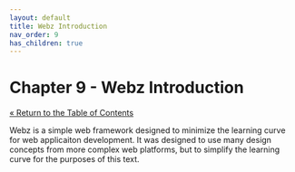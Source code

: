 ```yaml
---
layout: default
title: Webz Introduction
nav_order: 9
has_children: true
---
```


# Chapter 9 - Webz Introduction

[&laquo; Return to the Table of Contents](../../index.md)

Webz is a simple web framework designed to minimize the learning curve for web applicaiton development.  It was designed to use many design concepts from more complex web platforms, but to simplify the learning curve for the purposes of this text.
